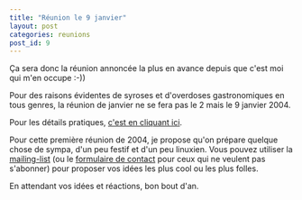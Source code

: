 ```yaml
---
title: "Réunion le 9 janvier"
layout: post
categories: reunions
post_id: 9
---
```

Ça sera donc la réunion annoncée la plus en avance depuis que c'est moi qui m'en occupe :-))

Pour des raisons évidentes de syroses et d'overdoses gastronomiques en tous genres, la réunion de janvier ne se fera pas le 2 mais le 9 janvier 2004.

Pour les détails pratiques, [c'est en cliquant ici](/association/les-reunions-du-plug/).

Pour cette première réunion de 2004, je propose qu'on prépare quelque chose de sympa, d'un peu festif et d'un peu linuxien. Vous pouvez utiliser la [mailing-list](/association/mailing-lists.html) (ou le [formulaire de contact](/contact/) pour ceux qui ne veulent pas s'abonner) pour proposer vos idées les plus cool ou les plus folles.

En attendant vos idées et réactions, bon bout d'an.